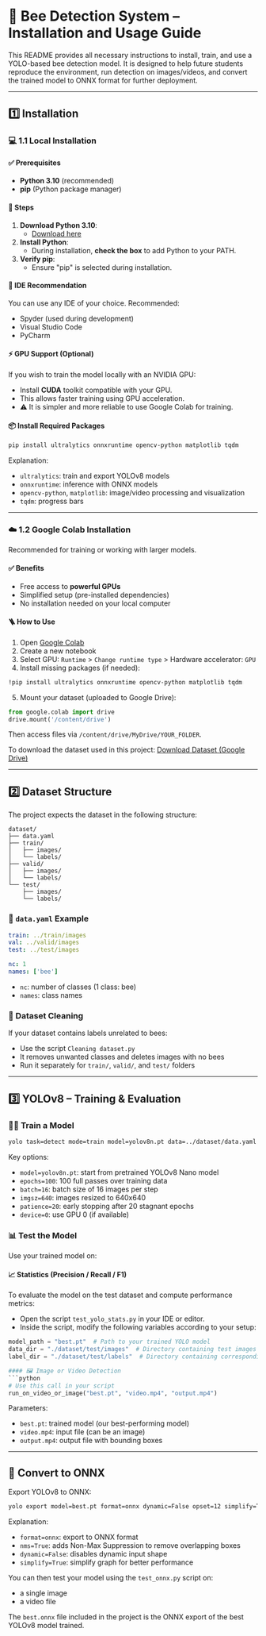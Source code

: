 # 🐝 Bee Detection System – Installation and Usage Guide

This README provides all necessary instructions to install, train, and use a YOLO-based bee detection model. It is designed to help future students reproduce the environment, run detection on images/videos, and convert the trained model to ONNX format for further deployment.

---

## 1️⃣ Installation

### 💻 1.1 Local Installation

#### ✅ Prerequisites
- **Python 3.10** (recommended)
- **pip** (Python package manager)

#### 🧰 Steps
1. **Download Python 3.10**:
   - [Download here](https://www.python.org/downloads/release/python-3100/)
2. **Install Python**:
   - During installation, **check the box** to add Python to your PATH.
3. **Verify pip**:
   - Ensure "pip" is selected during installation.

#### 🧠 IDE Recommendation
You can use any IDE of your choice. Recommended:
- Spyder (used during development)
- Visual Studio Code
- PyCharm

#### ⚡ GPU Support (Optional)
If you wish to train the model locally with an NVIDIA GPU:
- Install **CUDA** toolkit compatible with your GPU.
- This allows faster training using GPU acceleration.
- ⚠️ It is simpler and more reliable to use Google Colab for training.

#### 📦 Install Required Packages
```bash
pip install ultralytics onnxruntime opencv-python matplotlib tqdm
```
Explanation:
- `ultralytics`: train and export YOLOv8 models
- `onnxruntime`: inference with ONNX models
- `opencv-python`, `matplotlib`: image/video processing and visualization
- `tqdm`: progress bars

---

### ☁️ 1.2 Google Colab Installation

Recommended for training or working with larger models.

#### ✅ Benefits
- Free access to **powerful GPUs**
- Simplified setup (pre-installed dependencies)
- No installation needed on your local computer

#### 🪜 How to Use
1. Open [Google Colab](https://colab.research.google.com)
2. Create a new notebook
3. Select GPU: `Runtime` > `Change runtime type` > Hardware accelerator: `GPU`
4. Install missing packages (if needed):
```bash
!pip install ultralytics onnxruntime opencv-python matplotlib tqdm
```
5. Mount your dataset (uploaded to Google Drive):
```python
from google.colab import drive
drive.mount('/content/drive')
```
Then access files via `/content/drive/MyDrive/YOUR_FOLDER`.

To download the dataset used in this project:
[Download Dataset (Google Drive)](https://drive.google.com/file/d/1XKQnBn8HOk8DX7q79m6z6lm22bU5Ke7o/view?usp=sharing)

---

## 2️⃣ Dataset Structure

The project expects the dataset in the following structure:

```
dataset/
├── data.yaml
├── train/
│   ├── images/
│   └── labels/
├── valid/
│   ├── images/
│   └── labels/
└── test/
    ├── images/
    └── labels/
```

### 📄 `data.yaml` Example
```yaml
train: ../train/images
val: ../valid/images
test: ../test/images

nc: 1
names: ['bee']
```
- `nc`: number of classes (1 class: bee)
- `names`: class names

### 🧼 Dataset Cleaning
If your dataset contains labels unrelated to bees:
- Use the script `Cleaning dataset.py`
- It removes unwanted classes and deletes images with no bees
- Run it separately for `train/`, `valid/`, and `test/` folders

---

## 3️⃣ YOLOv8 – Training & Evaluation

### 🏋️‍♂️ Train a Model
```bash
yolo task=detect mode=train model=yolov8n.pt data=../dataset/data.yaml epochs=100 imgsz=640 batch=16 patience=20 device=0
```
Key options:
- `model=yolov8n.pt`: start from pretrained YOLOv8 Nano model
- `epochs=100`: 100 full passes over training data
- `batch=16`: batch size of 16 images per step
- `imgsz=640`: images resized to 640x640
- `patience=20`: early stopping after 20 stagnant epochs
- `device=0`: use GPU 0 (if available)

### 📊 Test the Model

Use your trained model on:

#### 📈 Statistics (Precision / Recall / F1)

To evaluate the model on the test dataset and compute performance metrics:

- Open the script `test_yolo_stats.py` in your IDE or editor.
- Inside the script, modify the following variables according to your setup:

```python
model_path = "best.pt"  # Path to your trained YOLO model
data_dir = "./dataset/test/images"  # Directory containing test images
label_dir = "./dataset/test/labels"  # Directory containing corresponding label files

#### 🖼️ Image or Video Detection
```python
# Use this call in your script
run_on_video_or_image("best.pt", "video.mp4", "output.mp4")
```
Parameters:
- `best.pt`: trained model (our best-performing model)
- `video.mp4`: input file (can be an image)
- `output.mp4`: output file with bounding boxes

---

## 🔄 Convert to ONNX

Export YOLOv8 to ONNX:
```bash
yolo export model=best.pt format=onnx dynamic=False opset=12 simplify=True nms=True
```
Explanation:
- `format=onnx`: export to ONNX format
- `nms=True`: adds Non-Max Suppression to remove overlapping boxes
- `dynamic=False`: disables dynamic input shape
- `simplify=True`: simplify graph for better performance

You can then test your model using the `test_onnx.py` script on:
- a single image
- a video file

The `best.onnx` file included in the project is the ONNX export of the best YOLOv8 model trained.
